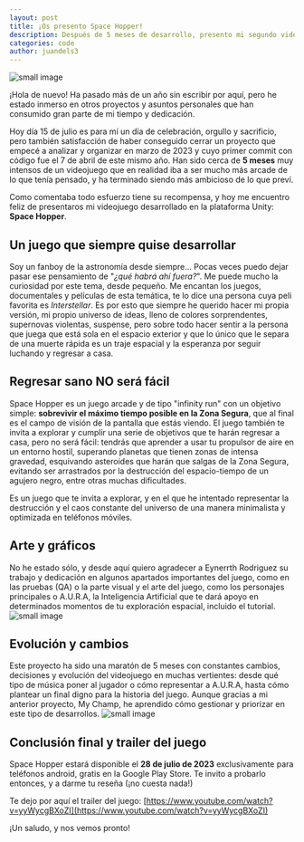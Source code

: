 ```yaml
---
layout: post
title: ¡Os presento Space Hopper!
description: Después de 5 meses de desarrollo, presento mi segundo videojuego
categories: code
author: juandels3
---
```


![small image]({{site.baseurl}}/images/spacehopper_1.jpg)

¡Hola de nuevo! Ha pasado más de un año sin escribir por aquí, pero he estado inmerso en otros proyectos y asuntos personales que han consumido gran parte de mi tiempo y dedicación.

Hoy día 15 de julio es para mí un día de celebración, orgullo y sacrificio, pero también satisfacción de haber conseguido cerrar un proyecto que empecé a analizar y organizar en marzo de 2023 y cuyo primer commit con código fue el 7 de abril de este mismo año. Han sido cerca de **5 meses** muy intensos de un videojuego que en realidad iba a ser mucho más arcade de lo que tenía pensado, y ha terminado siendo más ambicioso de lo que preví.

Como comentaba todo esfuerzo tiene su recompensa, y hoy me encuentro feliz de presentaros mi videojuego desarrollado en la plataforma Unity: **Space Hopper**.

## Un juego que siempre quise desarrollar

Soy un fanboy de la astronomía desde siempre... Pocas veces puedo dejar pasar ese pensamiento de "*¿qué habrá ahí fuera?*". Me puede mucho la curiosidad por este tema, desde pequeño. Me encantan los juegos, documentales y películas de esta temática, te lo dice una persona cuya peli favorita es *Interstellar*.
Es por esto que siempre he querido hacer mi propia versión, mi propio universo de ideas, lleno de colores sorprendentes, supernovas violentas, suspense, pero sobre todo hacer sentir a la persona que juega que está sola en el espacio exterior y que lo único que le separa de una muerte rápida es un traje espacial y la esperanza por seguir luchando y regresar a casa.

## Regresar sano NO será fácil

Space Hopper es un juego arcade y de tipo "infinity run" con un objetivo simple: **sobrevivir el máximo tiempo posible en la Zona Segura**, que al final es el campo de visión de la pantalla que estás viendo. El juego también te invita a explorar y cumplir una serie de objetivos que te harán regresar a casa, pero no será fácil: tendrás que aprender a usar tu propulsor de aire en un entorno hostil, superando planetas que tienen zonas de intensa gravedad, esquivando asteroides que harán que salgas de la Zona Segura, evitando ser arrastrados por la destrucción del espacio-tiempo de un agujero negro, entre otras muchas dificultades.

Es un juego que te invita a explorar, y en el que he intentado representar la destrucción y el caos constante del universo de una manera minimalista y optimizada en teléfonos móviles.

## Arte y gráficos

No he estado sólo, y desde aquí quiero agradecer a Eynerrth Rodriguez su trabajo y dedicación en algunos apartados importantes del juego, como en las pruebas (QA) o la parte visual y el arte del juego, como los personajes principales o A.U.R.A, la Inteligencia Artificial que te dará apoyo en determinados momentos de tu exploración espacial, incluido el tutorial.
![small image]({{site.baseurl}}/images/spacehopper_3.png)

## Evolución y cambios

Este proyecto ha sido una maratón de 5 meses con constantes cambios, decisiones y evolución del videojuego en muchas vertientes: desde qué tipo de música poner al jugador o cómo representar a A.U.R.A, hasta cómo plantear un final digno para la historia del juego.
Aunque gracias a mi anterior proyecto, My Champ, he aprendido cómo gestionar y priorizar en este tipo de desarrollos.
![small image]({{site.baseurl}}/images/spacehopper_3.png)

## Conclusión final y trailer del juego

Space Hopper estará disponible el **28 de julio de 2023** exclusivamente para teléfonos android, gratis en la Google Play Store. Te invito a probarlo entonces, y a darme tu reseña (¡no cuesta nada!)

Te dejo por aquí el trailer del juego: [https://www.youtube.com/watch?v=yyWycgBXoZI](https://www.youtube.com/watch?v=yyWycgBXoZI)

¡Un saludo, y nos vemos pronto!
